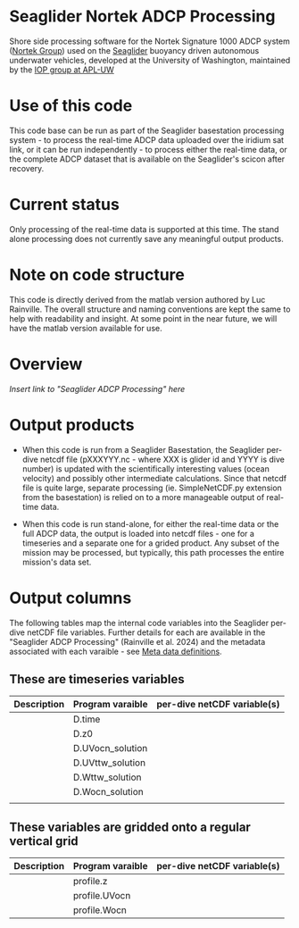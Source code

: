 # Seaglider Nortek ADCP Processing

Shore side processing software for the Nortek Signature 1000 ADCP system ([Nortek Group](https://www.nortekgroup.com/)) used 
on the [Seaglider](https://iop.apl.washington.edu/seaglider.php) buoyancy driven
autonomous underwater vehicles, developed at the University of Washington,
maintained by the [IOP group at APL-UW](https://iop.apl.washington.edu/index.php)

# Use of this code

This code base can be run as part of the Seaglider basestation processing
system - to process the real-time ADCP data uploaded over the iridium sat link, 
or it can be run independently - to process either the real-time data, or the complete
ADCP dataset that is available on the Seaglider's scicon after recovery.

# Current status

Only processing of the real-time data is supported at this time. The stand alone processing
does not currently save any meaningful output products.

# Note on code structure

This code is directly derived from the matlab version authored by Luc Rainville.  The overall structure 
and naming conventions are kept the same to help with readability and insight.  At some point in the near 
future, we will have the matlab version available for use.

# Overview
*Insert link to "Seaglider ADCP Processing" here*

# Output products

- When this code is run from a Seaglider Basestation, the Seaglider per-dive netcdf file (pXXXYYY.nc - where XXX is 
glider id and YYYY is dive number) is updated with the scientifically interesting values (ocean velocity)
and possibly other intermediate calculations.  Since that netcdf file is quite large, separate processing
(ie. SimpleNetCDF.py extension from the basestation) is relied on to a more manageable output 
of real-time data.

- When this code is run stand-alone, for either the real-time data or the full ADCP data, the output is loaded into netcdf
files - one for a timeseries and a separate one for a grided product. Any subset of the mission may be processed, but typically, this path processes the entire mission's data set.

# Output columns 

The following tables map the internal code variables into the Seaglider per-dive netCDF file variables.  Further details 
for each are available in the "Seaglider ADCP Processing" (Rainville et al. 2024) and the metadata associated with each varaible - see [Meta data definitions](var_meta.yml).

## These are timeseries variables 
| Description | Program varaible | per-dive netCDF variable(s) |
|:------------|:-----------------|-----------------------------|
|             | D.time           |                             |
|             | D.z0             |                             |
|             | D.UVocn_solution |                             |
|             | D.UVttw_solution |                             |
|             | D.Wttw_solution  |                             |
|             | D.Wocn_solution  |                             |
|             |                  |                             |

## These variables are gridded onto a regular vertical grid
| Description | Program varaible | per-dive netCDF variable(s) |
|:------------|:-----------------|-----------------------------|
|             | profile.z        |                             |
|             | profile.UVocn    |                             |
|             | profile.Wocn     |                             |

